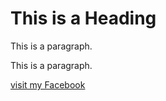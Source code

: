 <!DOCTYPE html>
<html>
<head>
<title>Page Title</title>
</head>
<body>

<h1>This is a Heading</h1>
<p>This is a paragraph.</p>
<p>This is a paragraph.</p> 
<p>
<a href="https://www.facebook.com/profile.php?id=100044851013414">visit my Facebook</a></p>
</body>
</html>
